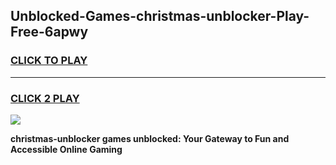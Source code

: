 
## Unblocked-Games-christmas-unblocker-Play-Free-6apwy
<h3>
<a href="https://premium76.site?title=christmas-unblocker&ref=18A1">CLICK TO PLAY</a></h3>
<hr>

<h3>
<a href="https://premium76.site?title=christmas-unblocker&ref=18A1">CLICK 2 PLAY</a>
  
</h3>

<a href="https://premium76.site?title=christmas-unblocker&ref=18A1"><img src="https://clearcache.store/games.png"></a>


**christmas-unblocker games unblocked: Your Gateway to Fun and Accessible Online Gaming**
